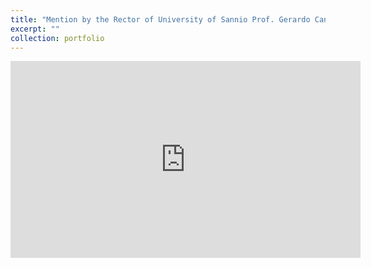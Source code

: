 ```yaml
---
title: "Mention by the Rector of University of Sannio Prof. Gerardo Canfora"
excerpt: ""
collection: portfolio
---
```



<div id="small, myiframe">
            <iframe width="560" height="315" src="https://www.youtube.com/embed/T-TLfYL2kqY?start=1876" title="YouTube video player" frameborder="0" allow="accelerometer; autoplay; clipboard-write; encrypted-media; gyroscope; picture-in-picture" allowfullscreen></iframe>
</div>